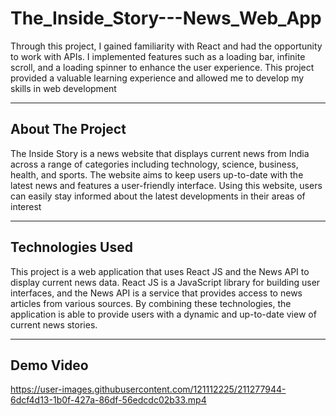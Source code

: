 # The_Inside_Story---News_Web_App

Through this project, I gained familiarity with React and had the opportunity to work with APIs. I implemented features such as a loading bar, infinite scroll, and a loading spinner to enhance the user experience. This project provided a valuable learning experience and allowed me to develop my skills in web development
_______________________________________________________________________________________________________________________________
## About The Project

The Inside Story is a news website that displays current news from India across a range of categories including technology, science, business, health, and sports. The website aims to keep users up-to-date with the latest news and features a user-friendly interface. Using this website, users can easily stay informed about the latest developments in their areas of interest

_______________________________________________________________________________________________________________________________
## Technologies Used

This project is a web application that uses React JS and the News API to display current news data. React JS is a JavaScript library for building user interfaces, and the News API is a service that provides access to news articles from various sources. By combining these technologies, the application is able to provide users with a dynamic and up-to-date view of current news stories.

_______________________________________________________________________________________________________________________________
## Demo Video


https://user-images.githubusercontent.com/121112225/211277944-6dcf4d13-1b0f-427a-86df-56edcdc02b33.mp4

